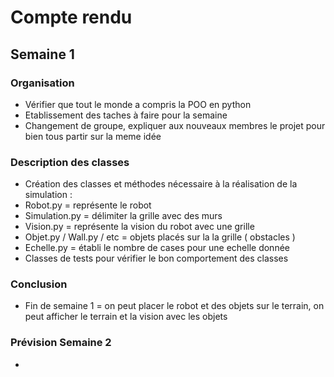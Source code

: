 # Compte rendu

## Semaine 1 

### Organisation

  - Vérifier que tout le monde a compris la POO en python
  - Etablissement des taches à faire pour la semaine
  - Changement de groupe, expliquer aux nouveaux membres le projet pour bien tous partir sur la meme idée

### Description des classes

  - Création des classes et méthodes nécessaire à la réalisation de la simulation :
  - Robot.py = représente le robot
  - Simulation.py = délimiter la grille avec des murs
  - Vision.py = représente la vision du robot avec une grille
  - Objet.py / Wall.py / etc = objets placés sur la la grille ( obstacles )
  - Echelle.py = établi le nombre de cases pour une echelle donnée
  - Classes de tests pour vérifier le bon comportement des classes 

### Conclusion

  - Fin de semaine 1 = on peut placer le robot et des objets sur le terrain, on peut afficher le terrain et la vision avec les objets
  
### Prévision Semaine 2
  
  - 
